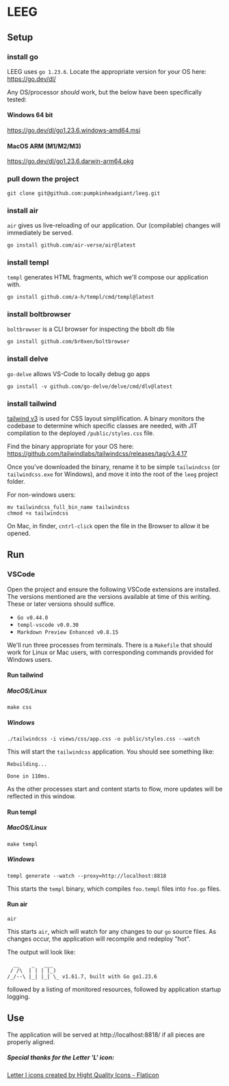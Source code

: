 # LEEG
## Setup
### install go
LEEG uses `go 1.23.6`. Locate the appropriate version for your OS here: https://go.dev/dl/ 

Any OS/processor _should_ work, but the below have been specifically tested:
#### Windows 64 bit
https://go.dev/dl/go1.23.6.windows-amd64.msi
#### MacOS ARM (M1/M2/M3)
https://go.dev/dl/go1.23.6.darwin-arm64.pkg

### pull down the project
`git clone git@github.com:pumpkinheadgiant/leeg.git`


### install air
`air` gives us live-reloading of our application. Our (compilable) changes will immediately be served.

`go install github.com/air-verse/air@latest`

### install templ
`templ` generates HTML fragments, which we'll compose our application with.

`go install github.com/a-h/templ/cmd/templ@latest`

### install boltbrowser
`boltbrowser` is a CLI browser for inspecting the bbolt db file

`go install github.com/br0xen/boltbrowser`

### install delve
`go-delve` allows VS-Code to locally debug go apps

`go install -v github.com/go-delve/delve/cmd/dlv@latest`

### install tailwind
[tailwind v3](https://v3.tailwindcss.com/) is used for CSS layout simplification. A binary monitors the codebase to determine which specific classes are needed, with JIT compilation to the deployed `/public/styles.css` file.

Find the binary appropriate for your OS here: https://github.com/tailwindlabs/tailwindcss/releases/tag/v3.4.17

Once you've downloaded the binary, rename it to be simple `tailwindcss` (or `tailwindcss.exe` for Windows), and move it into the root of the `leeg` project folder.

For non-windows users:
```shell
mv tailwindcss_full_bin_name tailwindcss
chmod +x tailwindcss
``` 

On Mac, in finder, `cntrl-click` open the file in the Browser to allow it be opened. 

## Run
### VSCode
Open the project and ensure the following VSCode extensions are installed. The versions mentioned are the versions available at time of this writing. These or later versions should suffice.
- `Go v0.44.0`
- `templ-vscode v0.0.30`
- `Markdown Preview Enhanced v0.8.15`

We'll run three processes from terminals. There is a `Makefile` that should work for Linux or Mac users, with corresponding commands provided for Windows users.

#### Run tailwind
##### MacOS/Linux
`make css`

##### Windows
`./tailwindcss -i views/css/app.css -o public/styles.css --watch`

This will start the `tailwindcss` application. You should see something like:
```
Rebuilding...

Done in 110ms.
```
As the other processes start and content starts to flow, more updates will be reflected in this window.
#### Run templ
##### MacOS/Linux
`make templ`

##### Windows
`templ generate --watch --proxy=http://localhost:8818`

This starts the `templ` binary, which compiles `foo.templ` files into `foo.go` files.

#### Run air
`air`   

This starts `air`, which will watch for any changes to our `go` source files. As changes occur, the application will recompile and redeploy "hot".

The output will look like:   
```
  __    _   ___  
 / /\  | | | |_) 
/_/--\ |_| |_| \_ v1.61.7, built with Go go1.23.6
```
followed by a listing of monitored resources, followed by application startup logging.

## Use
The application will be served at http://localhost:8818/ if all pieces are properly aligned.

      
##### Special thanks for the Letter 'L' icon:
<a href="https://www.flaticon.com/free-icons/letter-l" title="letter l icons">Letter l icons created by Hight Quality Icons - Flaticon</a>